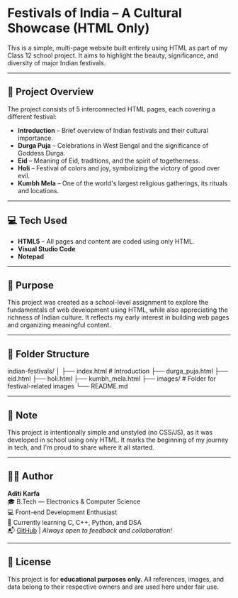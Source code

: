 # Festivals of India – A Cultural Showcase (HTML Only)

This is a simple, multi-page website built entirely using HTML as part of my Class 12 school project. It aims to highlight the beauty, significance, and diversity of major Indian festivals.

---

## 🌟 Project Overview

The project consists of 5 interconnected HTML pages, each covering a different festival:

- **Introduction** – Brief overview of Indian festivals and their cultural importance.
- **Durga Puja** – Celebrations in West Bengal and the significance of Goddess Durga.
- **Eid** – Meaning of Eid, traditions, and the spirit of togetherness.
- **Holi** – Festival of colors and joy, symbolizing the victory of good over evil.
- **Kumbh Mela** – One of the world's largest religious gatherings, its rituals and locations.

---

## 💻 Tech Used

- **HTML5** – All pages and content are coded using only HTML.
- **Visual Studio Code**
- **Notepad**

---

## 🎯 Purpose

This project was created as a school-level assignment to explore the fundamentals of web development using HTML, while also appreciating the richness of Indian culture. It reflects my early interest in building web pages and organizing meaningful content.

---

## 📂 Folder Structure

indian-festivals/
│
├── index.html # Introduction
├── durga_puja.html
├── eid.html
├── holi.html
├── kumbh_mela.html
├── images/ # Folder for festival-related images
└── README.md

---

## 📌 Note

This project is intentionally simple and unstyled (no CSS/JS), as it was developed in school using only HTML. It marks the beginning of my journey in tech, and I'm proud to share where it all started.

---

## 🙋‍♀️ Author

**Aditi Karfa**  
🎓 B.Tech — Electronics & Computer Science  
💻 Front-end Development Enthusiast  
🌱 Currently learning C, C++, Python, and DSA  
📬 [GitHub](https://github.com/byAditi) | *Always open to feedback and collaboration!*

---

## 📜 License

This project is for **educational purposes only**. All references, images, and data belong to their respective owners and are used here under fair use.
